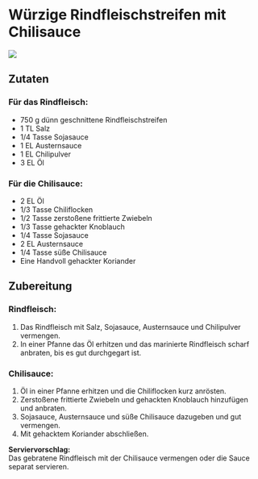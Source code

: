 # Würzige Rindfleischstreifen mit Chilisauce

![](https://radiatortwo.github.io/rezepte/pics/w_rind_streifen.webp)

## Zutaten

### Für das Rindfleisch:
- 750 g dünn geschnittene Rindfleischstreifen  
- 1 TL Salz  
- 1/4 Tasse Sojasauce  
- 1 EL Austernsauce  
- 1 EL Chilipulver  
- 3 EL Öl  

### Für die Chilisauce:
- 2 EL Öl  
- 1/3 Tasse Chiliflocken  
- 1/2 Tasse zerstoßene frittierte Zwiebeln  
- 1/3 Tasse gehackter Knoblauch  
- 1/4 Tasse Sojasauce  
- 2 EL Austernsauce  
- 1/4 Tasse süße Chilisauce  
- Eine Handvoll gehackter Koriander  

## Zubereitung

### Rindfleisch:
1. Das Rindfleisch mit Salz, Sojasauce, Austernsauce und Chilipulver vermengen.  
2. In einer Pfanne das Öl erhitzen und das marinierte Rindfleisch scharf anbraten, bis es gut durchgegart ist.  

### Chilisauce:
1. Öl in einer Pfanne erhitzen und die Chiliflocken kurz anrösten.  
2. Zerstoßene frittierte Zwiebeln und gehackten Knoblauch hinzufügen und anbraten.  
3. Sojasauce, Austernsauce und süße Chilisauce dazugeben und gut vermengen.  
4. Mit gehacktem Koriander abschließen.  

**Serviervorschlag:**  
Das gebratene Rindfleisch mit der Chilisauce vermengen oder die Sauce separat servieren.